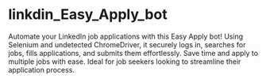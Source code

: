 # linkdin_Easy_Apply_bot
Automate your LinkedIn job applications with this Easy Apply bot! Using Selenium and undetected ChromeDriver, it securely logs in, searches for jobs, fills applications, and submits them effortlessly. Save time and apply to multiple jobs with ease. Ideal for job seekers looking to streamline their application process.
